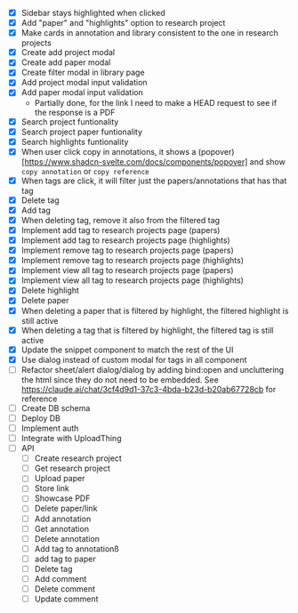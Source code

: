 - [x] Sidebar stays highlighted when clicked
- [x] Add "paper" and "highlights" option to research project
- [x] Make cards in annotation and library consistent to the one in research projects
- [x] Create add project modal
- [x] Create add paper modal
- [x] Create filter modal in library page
- [x] Add project modal input validation
- [x] Add paper modal input validation
    - Partially done, for the link I need to make a HEAD request to see if the response is a PDF
- [x] Search project funtionality
- [x] Search project paper funtionality
- [x] Search highlights funtionality
- [x] When user click copy in annotations, it shows a (popover)[https://www.shadcn-svelte.com/docs/components/popover] and show `copy annotation` or `copy reference`
- [x] When tags are click, it will filter just the papers/annotations that has that tag
- [x] Delete tag
- [x] Add tag
- [x] When deleting tag, remove it also from the filtered tag
- [x] Implement add tag to research projects page (papers)
- [x] Implement add tag to research projects page (highlights)
- [x] Implement remove tag to research projects page (papers)
- [x] Implement remove tag to research projects page (highlights)
- [x] Implement view all tag to research projects page (papers)
- [x] Implement view all tag to research projects page (highlights)
- [x] Delete highlight
- [x] Delete paper
- [x] When deleting a paper that is filtered by highlight, the filtered highlight is still active
- [x] When deleting a tag that is filtered by highlight, the filtered tag is still active
- [x] Update the snippet component to match the rest of the UI
- [x] Use dialog instead of custom modal for tags in all component
- [ ] Refactor sheet/alert dialog/dialog by adding bind:open and uncluttering the html since they do not need to be embedded. See https://claude.ai/chat/3cf4d9d1-37c3-4bda-b23d-b20ab67728cb for reference
- [ ] Create DB schema
- [ ] Deploy DB
- [ ] Implement auth
- [ ] Integrate with UploadThing
- [ ] API
    - [ ] Create research project
    - [ ] Get research project
    - [ ] Upload paper
    - [ ] Store link
    - [ ] Showcase PDF
    - [ ] Delete paper/link
    - [ ] Add annotation
    - [ ] Get annotation
    - [ ] Delete annotation
    - [ ] Add tag to annotationß
    - [ ] add tag to paper
    - [ ] Delete tag
    - [ ] Add comment
    - [ ] Delete comment
    - [ ] Update comment